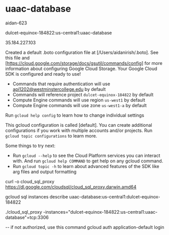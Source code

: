 # uaac-database

aidan-623

dulcet-equinox-184822:us-central1:uaac-database

35.184.227.103

Created a default .boto configuration file at [/Users/aidanirish/.boto]. See this file and
[https://cloud.google.com/storage/docs/gsutil/commands/config] for more
information about configuring Google Cloud Storage.
Your Google Cloud SDK is configured and ready to use!

* Commands that require authentication will use api1202@westminstercollege.edu by default
* Commands will reference project `dulcet-equinox-184822` by default
* Compute Engine commands will use region `us-west1` by default
* Compute Engine commands will use zone `us-west1-a` by default

Run `gcloud help config` to learn how to change individual settings

This gcloud configuration is called [default]. You can create additional configurations if you work with multiple accounts and/or projects.
Run `gcloud topic configurations` to learn more.

Some things to try next:

* Run `gcloud --help` to see the Cloud Platform services you can interact with. And run `gcloud help COMMAND` to get help on any gcloud command.
* Run `gcloud topic -h` to learn about advanced features of the SDK like arg files and output formatting

curl -o cloud_sql_proxy https://dl.google.com/cloudsql/cloud_sql_proxy.darwin.amd64

gcloud sql instances describe uaac-database:us-central1:dulcet-equinox-184822

./cloud_sql_proxy -instances="dulcet-equinox-184822:us-central1:uaac-database"=tcp:3306

-- if not authorized, use this command
gcloud auth application-default login
